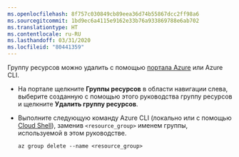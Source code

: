 ```yaml
---
ms.openlocfilehash: 8f757c030849cb89eea36d74b55867dcc2ff98a6
ms.sourcegitcommit: 1bd9ec6a4115e9162e33b76a933869788e6ab702
ms.translationtype: HT
ms.contentlocale: ru-RU
ms.lasthandoff: 03/31/2020
ms.locfileid: "80441359"
---
```

Группу ресурсов можно удалить с помощью [портала Azure](https://portal.azure.com) или Azure CLI.

- На портале щелкните **Группы ресурсов** в области навигации слева, выберите созданную с помощью этого руководства группу ресурсов и щелкните **Удалить группу ресурсов**.

- Выполните следующую команду Azure CLI (локально или с помощью [Cloud Shell](/azure/cloud-shell/overview)), заменив `<resource_group>` именем группы, используемой в этом руководстве.

    ```azurecli
    az group delete --name <resource_group>
    ```
